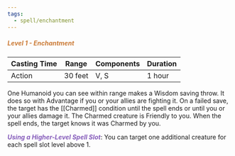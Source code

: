 ```yaml
---
tags:
  - spell/enchantment
---
```

##### *<span style="color:rgb(203, 123, 55)">Level 1 - Enchantment</span>*

| Casting Time | Range   | Components | Duration |
| ------------ | ------- | ---------- | -------- |
| Action       | 30 feet | V, S       | 1 hour   |
One Humanoid you can see within range makes a Wisdom saving throw. It does so with Advantage if you or your allies are fighting it. On a failed save, the target has the [[Charmed]] condition until the spell ends or until you or your allies damage it. The Charmed creature is Friendly to you. When the spell ends, the target knows it was Charmed by you.  

**<span style="color:rgb(134, 93, 187)">_Using a Higher-Level Spell Slot_</span>**: You can target one additional creature for each spell slot level above 1.